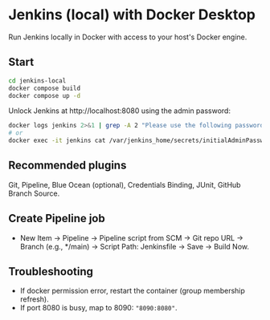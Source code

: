 # Jenkins (local) with Docker Desktop

Run Jenkins locally in Docker with access to your host's Docker engine.

## Start
```bash
cd jenkins-local
docker compose build
docker compose up -d
```
Unlock Jenkins at http://localhost:8080 using the admin password:
```bash
docker logs jenkins 2>&1 | grep -A 2 "Please use the following password"
# or
docker exec -it jenkins cat /var/jenkins_home/secrets/initialAdminPassword
```

## Recommended plugins
Git, Pipeline, Blue Ocean (optional), Credentials Binding, JUnit, GitHub Branch Source.

## Create Pipeline job
- New Item → Pipeline → Pipeline script from SCM → Git repo URL → Branch (e.g., */main) → Script Path: Jenkinsfile → Save → Build Now.

## Troubleshooting
- If docker permission error, restart the container (group membership refresh).
- If port 8080 is busy, map to 8090: `"8090:8080"`.
